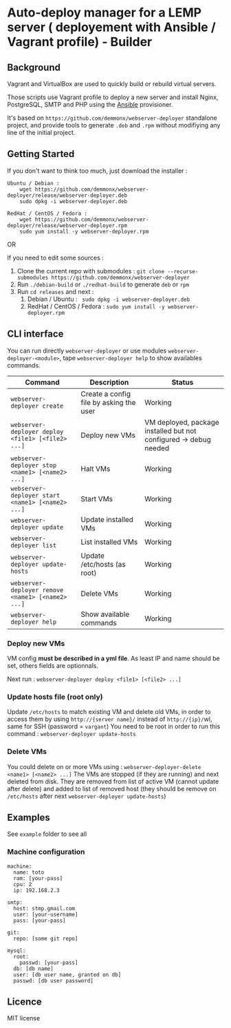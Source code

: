 # Auto-deploy manager for a LEMP server ( deployement with Ansible / Vagrant profile) - Builder

## Background

Vagrant and VirtualBox are used to quickly build or rebuild virtual servers.

Those scripts use Vagrant profile to deploy a new server and install Nginx, PostgreSQL, SMTP and PHP using the [Ansible](http://www.ansible.com/) provisioner.

It's based on `https://github.com/demmonx/webserver-deployer` standalone project, and provide tools to generate `.deb` and `.rpm` without modifiying any line of the initial project.

## Getting Started
If you don't want to think too much, just download the installer :
```
Ubuntu / Debian : 
    wget https://github.com/demmonx/webserver-deployer/release/webserver-deployer.deb
    sudo dpkg -i webserver-deployer.deb
```
```
RedHat / CentOS / Fedora : 
    wget https://github.com/demmonx/webserver-deployer/release/webserver-deployer.rpm
    sudo yum install -y webserver-deployer.rpm
```

OR 

If you need to edit some sources : 
  1. Clone the current repo with submodules : `git clone --recurse-submodules https://github.com/demmonx/webserver-deployer`
  2. Run `./debian-build` or `./redhat-build` to generate `deb` or `rpm` 
  3. Run `cd releases` and next :
     1. Debian / Ubuntu : ` sudo dpkg -i webserver-deployer.deb`
     2. RedHat / CentOS / Fedora : `sudo yum install -y webserver-deployer.rpm`


## CLI interface

You can run directly `webserver-deployer` or use modules `webserver-deployer-<module>`, tape `webserver-deployer help` to show availables commands.

| Command | Description | Status
| --- | --- | --- |
| `webserver-deployer create` | Create a config file by asking the user | Working
| `webserver-deployer deploy <file1> [<file2> ...]` | Deploy new VMs | VM deployed, package installed but not configured -> debug needed
| `webserver-deployer stop <name1> [<name2> ...]` | Halt VMs | Working
| `webserver-deployer start <name1> [<name2> ...]` | Start VMs | Working
| `webserver-deployer update` | Update installed VMs | Working
| `webserver-deployer list` | List installed VMs | Working
| `webserver-deployer update-hosts` | Update /etc/hosts (as root) | Working
| `webserver-deployer remove <name1> [<name2> ...]` | Delete VMs | Working
| `webserver-deployer help` | Show available commands | Working

### Deploy new VMs
VM config **must be described in a yml file**. As least IP and name should be set, others fields are optionnals. 

Next run : `webserver-deployer deploy <file1> [<file2> ...]`

### Update hosts file (root only)
Update `/etc/hosts` to match existing VM and delete old VMs, in order to access them by using `http://{server name}/` instead of `http://{ip}/`wl, same for SSH (password = `vargant`)
You need to be root in order to run this command : 
`webserver-deployer update-hosts`

### Delete VMs 
You could delete on or more VMs using : 
`webserver-deployer-delete <name1> [<name2> ...]`
The VMs are stopped (if they are running) and next deleted from disk. They are removed from list of active VM (cannot update after delete) and added to list of removed host (they should be remove on `/etc/hosts` after next `webserver-deployer update-hosts`)

## Examples
See `example` folder to see all
### Machine configuration
```
machine:
  name: toto
  ram: [your-pass]
  cpu: 2 
  ip: 192.168.2.3

smtp:
  host: stmp.gmail.com
  user: [your-username]
  pass: [your-pass]

git:
  repo: [some git repo]

mysql:
  root:
    passwd: [your-pass]
  db: [db name]
  user: [db user name, granted on db]
  passwd: [db user password]
```

## Licence
MIT license